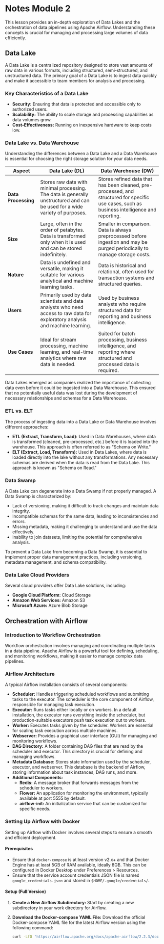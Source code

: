 # Notes Module 2

This lesson provides an in-depth exploration of Data Lakes and the orchestration of data pipelines using Apache Airflow. Understanding these concepts is crucial for managing and processing large volumes of data efficiently.

## Data Lake

A Data Lake is a centralized repository designed to store vast amounts of raw data in various formats, including structured, semi-structured, and unstructured data. The primary goal of a Data Lake is to ingest data quickly and make it accessible to team members for analysis and processing.

### Key Characteristics of a Data Lake

- **Security:** Ensuring that data is protected and accessible only to authorized users.
- **Scalability:** The ability to scale storage and processing capabilities as data volumes grow.
- **Cost-Effectiveness:** Running on inexpensive hardware to keep costs low.

### Data Lake vs. Data Warehouse

Understanding the differences between a Data Lake and a Data Warehouse is essential for choosing the right storage solution for your data needs.

| Aspect              | Data Lake (DL)                                                                                                                 | Data Warehouse (DW)                                                                                                                           |
| ------------------- | ------------------------------------------------------------------------------------------------------------------------------ | --------------------------------------------------------------------------------------------------------------------------------------------- |
| **Data Processing** | Stores raw data with minimal processing. The data is generally unstructured and can be used for a wide variety of purposes.    | Stores refined data that has been cleaned, pre-processed, and structured for specific use cases, such as business intelligence and reporting. |
| **Size**            | Large, often in the order of petabytes. Data is transformed only when it is used and can be stored indefinitely.               | Smaller in comparison. Data is always preprocessed before ingestion and may be purged periodically to manage storage costs.                   |
| **Nature**          | Data is undefined and versatile, making it suitable for various analytical and machine learning tasks.                         | Data is historical and relational, often used for transaction systems and structured queries.                                                 |
| **Users**           | Primarily used by data scientists and data analysts who need access to raw data for exploratory analysis and machine learning. | Used by business analysts who require structured data for reporting and business intelligence.                                                |
| **Use Cases**       | Ideal for stream processing, machine learning, and real-time analytics where raw data is needed.                               | Suited for batch processing, business intelligence, and reporting where structured and processed data is required.                            |

Data Lakes emerged as companies realized the importance of collecting data even before it could be ingested into a Data Warehouse. This ensured that no potentially useful data was lost during the development of necessary relationships and schemas for a Data Warehouse.

### ETL vs. ELT

The process of ingesting data into a Data Lake or Data Warehouse involves different approaches:

- **ETL (Extract, Transform, Load):** Used in Data Warehouses, where data is transformed (cleaned, pre-processed, etc.) before it is loaded into the warehouse. This approach is often referred to as "Schema on Write."
- **ELT (Extract, Load, Transform):** Used in Data Lakes, where data is loaded directly into the lake without any transformations. Any necessary schemas are derived when the data is read from the Data Lake. This approach is known as "Schema on Read."

### Data Swamp

A Data Lake can degenerate into a Data Swamp if not properly managed. A Data Swamp is characterized by:

- Lack of versioning, making it difficult to track changes and maintain data integrity.
- Incompatible schemas for the same data, leading to inconsistencies and errors.
- Missing metadata, making it challenging to understand and use the data effectively.
- Inability to join datasets, limiting the potential for comprehensive analysis.

To prevent a Data Lake from becoming a Data Swamp, it is essential to implement proper data management practices, including versioning, metadata management, and schema compatibility.

### Data Lake Cloud Providers

Several cloud providers offer Data Lake solutions, including:

- **Google Cloud Platform:** Cloud Storage
- **Amazon Web Services:** Amazon S3
- **Microsoft Azure:** Azure Blob Storage

## Orchestration with Airflow

### Introduction to Workflow Orchestration

Workflow orchestration involves managing and coordinating multiple tasks in a data pipeline. Apache Airflow is a powerful tool for defining, scheduling, and monitoring workflows, making it easier to manage complex data pipelines.

### Airflow Architecture

A typical Airflow installation consists of several components:

- **Scheduler:** Handles triggering scheduled workflows and submitting tasks to the executor. The scheduler is the core component of Airflow, responsible for managing task execution.
- **Executor:** Runs tasks either locally or on workers. In a default installation, the executor runs everything inside the scheduler, but production-suitable executors push task execution out to workers.
- **Worker:** Executes tasks given by the scheduler. Workers are essential for scaling task execution across multiple machines.
- **Webserver:** Provides a graphical user interface (GUI) for managing and monitoring workflows.
- **DAG Directory:** A folder containing DAG files that are read by the scheduler and executor. This directory is crucial for defining and managing workflows.
- **Metadata Database:** Stores state information used by the scheduler, executor, and webserver. This database is the backend of Airflow, storing information about task instances, DAG runs, and more.
- **Additional Components:**
  - **Redis:** A message broker that forwards messages from the scheduler to workers.
  - **Flower:** An application for monitoring the environment, typically available at port 5555 by default.
  - **airflow-init:** An initialization service that can be customized for specific needs.

### Setting Up Airflow with Docker

Setting up Airflow with Docker involves several steps to ensure a smooth and efficient deployment.

#### Prerequisites

- Ensure that `docker-compose` is at least version v2.x+ and that Docker Engine has at least 5GB of RAM available, ideally 8GB. This can be configured in Docker Desktop under Preferences > Resources.
- Ensure that the service account credentials JSON file is named `google_credentials.json` and stored in `$HOME/.google/credentials/`.

#### Setup (Full Version)

1. **Create a New Airflow Subdirectory:** Start by creating a new subdirectory in your work directory for Airflow.

2. **Download the Docker-compose YAML File:** Download the official Docker-compose YAML file for the latest Airflow version using the following command:
   ```bash
   curl -LfO 'https://airflow.apache.org/docs/apache-airflow/2.2.3/docker-compose.yaml'
   ```
